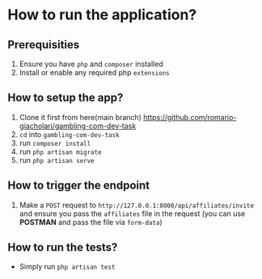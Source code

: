 # How to run the application?
## Prerequisities
1. Ensure you have `php` and `composer` installed
2. Install or enable any required php `extensions`

## How to setup the app?
1. Clone it first from here(main branch) https://github.com/romario-giacholari/gambling-com-dev-task
2. `cd` into `gambling-com-dev-task`
3. run `composer install`
4. run `php artisan migrate`
5. run `php artisan serve`

## How to trigger the endpoint
1. Make a `POST` request to `http://127.0.0.1:8000/api/affiliates/invite` and ensure you pass the `affiliates` file in the request (you can use **POSTMAN** and pass the file via `form-data`)

## How to run the tests?
- Simply run `php artisan test`